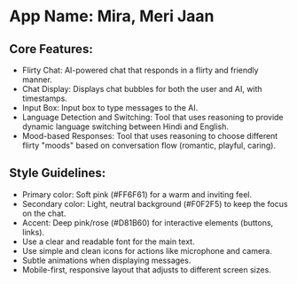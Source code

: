 # **App Name**: Mira, Meri Jaan

## Core Features:

- Flirty Chat: AI-powered chat that responds in a flirty and friendly manner.
- Chat Display: Displays chat bubbles for both the user and AI, with timestamps.
- Input Box: Input box to type messages to the AI.
- Language Detection and Switching: Tool that uses reasoning to provide dynamic language switching between Hindi and English.
- Mood-based Responses: Tool that uses reasoning to choose different flirty "moods" based on conversation flow (romantic, playful, caring).

## Style Guidelines:

- Primary color: Soft pink (#FF6F61) for a warm and inviting feel.
- Secondary color: Light, neutral background (#F0F2F5) to keep the focus on the chat.
- Accent: Deep pink/rose (#D81B60) for interactive elements (buttons, links).
- Use a clear and readable font for the main text.
- Use simple and clean icons for actions like microphone and camera.
- Subtle animations when displaying messages.
- Mobile-first, responsive layout that adjusts to different screen sizes.